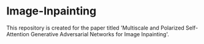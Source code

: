 # Image-Inpainting
This repository is created for the paper titled 'Multiscale and Polarized Self-Attention Generative Adversarial Networks for Image Inpainting'.

